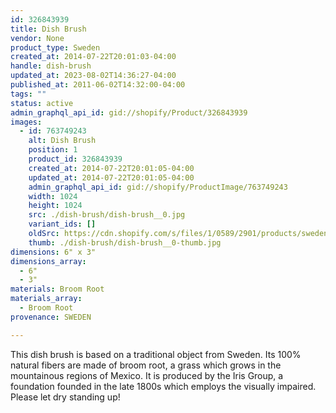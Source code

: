 ```yaml
---
id: 326843939
title: Dish Brush
vendor: None
product_type: Sweden
created_at: 2014-07-22T20:01:03-04:00
handle: dish-brush
updated_at: 2023-08-02T14:36:27-04:00
published_at: 2011-06-02T14:32:00-04:00
tags: ""
status: active
admin_graphql_api_id: gid://shopify/Product/326843939
images:
  - id: 763749243
    alt: Dish Brush
    position: 1
    product_id: 326843939
    created_at: 2014-07-22T20:01:05-04:00
    updated_at: 2014-07-22T20:01:05-04:00
    admin_graphql_api_id: gid://shopify/ProductImage/763749243
    width: 1024
    height: 1024
    src: ./dish-brush/dish-brush__0.jpg
    variant_ids: []
    oldSrc: https://cdn.shopify.com/s/files/1/0589/2901/products/sweden30.jpeg?v=1406073665
    thumb: ./dish-brush/dish-brush__0-thumb.jpg
dimensions: 6" x 3"
dimensions_array:
  - 6"
  - 3"
materials: Broom Root
materials_array:
  - Broom Root
provenance: SWEDEN

---
```


This dish brush is based on a traditional object from Sweden. Its 100% natural fibers are made of broom root, a grass which grows in the mountainous regions of Mexico. It is produced by the Iris Group, a foundation founded in the late 1800s which employs the visually impaired. Please let dry standing up!